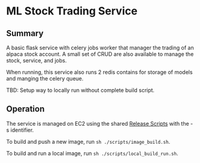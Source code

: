 # ML Stock Trading Service

## Summary
A basic flask service with celery jobs worker that manager the trading of an alpaca stock account. A small set of 
CRUD are also available to manage the stock, service, and jobs.

When running, this service also runs 2 redis contains for storage of models and manging the celery queue. 

TBD: Setup way to locally run without complete build script.

## Operation
The service is managed on EC2 using the shared [Release Scripts](https://github.com/basheim/release-scripts) with the 
-s identifier.

To build and push a new image, run `sh ./scripts/image_build.sh`.

To build and run a local image, run `sh ./scripts/local_build_run.sh`.
